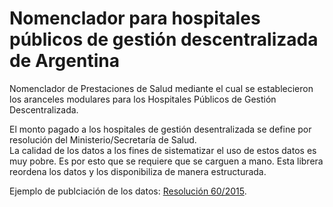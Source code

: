# Nomenclador para hospitales públicos de gestión descentralizada de Argentina

Nomenclador de Prestaciones de Salud mediante el cual se establecieron los aranceles modulares para los Hospitales Públicos de Gestión Descentralizada.  

El monto pagado a los hospitales de gestión desentralizada se define por resolución del Ministerio/Secretaría de Salud.  
La calidad de los datos a los fines de sistematizar el uso de estos datos es muy pobre. Es por esto que se requiere que se carguen a mano. Esta librera reordena los datos y los disponibiliza de manera estructurada.  

Ejemplo de publciación de los datos: [Resolución 60/2015](https://www.sssalud.gob.ar/hospitales/archivos/RES_60_2015_MS.pdf).  
